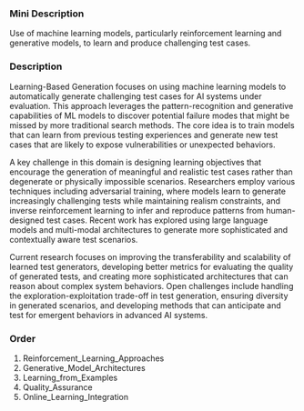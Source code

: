 ### Mini Description

Use of machine learning models, particularly reinforcement learning and generative models, to learn and produce challenging test cases.

### Description

Learning-Based Generation focuses on using machine learning models to automatically generate challenging test cases for AI systems under evaluation. This approach leverages the pattern-recognition and generative capabilities of ML models to discover potential failure modes that might be missed by more traditional search methods. The core idea is to train models that can learn from previous testing experiences and generate new test cases that are likely to expose vulnerabilities or unexpected behaviors.

A key challenge in this domain is designing learning objectives that encourage the generation of meaningful and realistic test cases rather than degenerate or physically impossible scenarios. Researchers employ various techniques including adversarial training, where models learn to generate increasingly challenging tests while maintaining realism constraints, and inverse reinforcement learning to infer and reproduce patterns from human-designed test cases. Recent work has explored using large language models and multi-modal architectures to generate more sophisticated and contextually aware test scenarios.

Current research focuses on improving the transferability and scalability of learned test generators, developing better metrics for evaluating the quality of generated tests, and creating more sophisticated architectures that can reason about complex system behaviors. Open challenges include handling the exploration-exploitation trade-off in test generation, ensuring diversity in generated scenarios, and developing methods that can anticipate and test for emergent behaviors in advanced AI systems.

### Order

1. Reinforcement_Learning_Approaches
2. Generative_Model_Architectures
3. Learning_from_Examples
4. Quality_Assurance
5. Online_Learning_Integration
